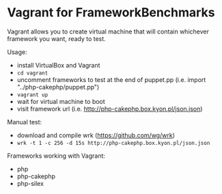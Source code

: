 # Vagrant for FrameworkBenchmarks

Vagrant allows you to create virtual machine that will contain whichever framework you want, ready to test.

Usage:
* install VirtualBox and Vagrant
* `cd vagrant`
* uncomment frameworks to test at the end of puppet.pp (i.e. import "../php-cakephp/puppet.pp")
* `vagrant up`
* wait for virtual machine to boot
* visit framework url (i.e. http://php-cakephp.box.kyon.pl/json.json)

Manual test:
* download and compile wrk (https://github.com/wg/wrk)
* `wrk -t 1 -c 256 -d 15s http://php-cakephp.box.kyon.pl/json.json`


Frameworks working with Vagrant:
* php
* php-cakephp
* php-silex
